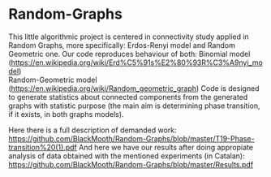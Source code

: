 # Random-Graphs
This little algorithmic project is centered in connectivity study applied in Random Graphs, more specifically: Erdos-Renyi model and Random Geometric one. Our code reproduces behaviour of both: 
Binomial model (https://en.wikipedia.org/wiki/Erd%C5%91s%E2%80%93R%C3%A9nyi_model)  
Random-Geometric model (https://en.wikipedia.org/wiki/Random_geometric_graph)
Code is designed to generate statistics about connected components from the generated graphs with statistic purpose (the main aim is determining phase transition, if it exists, in both graphs models). 

Here there is a full description of demanded work: 
https://github.com/BlackMooth/Random-Graphs/blob/master/T19-Phase-transition%20(1).pdf
And here we have our results after doing appropiate analysis of data obtained with the mentioned experiments (in Catalan):
https://github.com/BlackMooth/Random-Graphs/blob/master/Results.pdf
